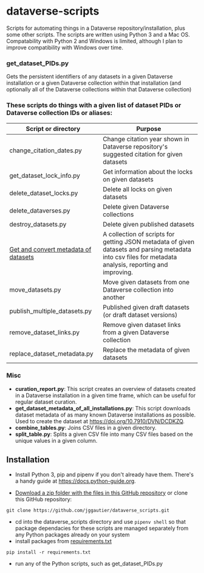# dataverse-scripts

Scripts for automating things in a Dataverse repository/installation, plus some other scripts. The scripts are written using Python 3 and a Mac OS. Compatability with Python 2 and Windows is limited, although I plan to improve compatibility with Windows over time. 

### get_dataset_PIDs.py
Gets the persistent identifiers of any datasets in a given Dataverse installation or a given Dataverse collection within that installation (and optionally all of the Dataverse collections within that Dataverse collection)

### These scripts do things with a given list of dataset PIDs or Dataverse collection IDs or aliases:

| Script or directory                          | Purpose                                                                                                                                                        |
|----------------------------------------------|----------------------------------------------------------------------------------------------------------------------------------------------------------------|
| change_citation_dates.py                     | Change citation year shown in Dataverse repository's suggested citation for given datasets                                                                     |
| get_dataset_lock_info.py                     | Get information about the locks on given datasets                                                                                                              |
| delete_dataset_locks.py                      | Delete all locks on given datasets                                                                                                                             |
| delete_dataverses.py                         | Delete given Dataverse collections                                                                                                                             |
| destroy_datasets.py                          | Delete given published datasets                                                                                                                                |
| [Get and convert metadata of datasets](https://github.com/jggautier/dataverse_scripts/tree/main/get-dataverse-metadata)         | A collection of scripts for getting JSON metadata of given datasets and parsing metadata into csv files for metadata analysis, reporting and improving.        |
| move_datasets.py                             | Move given datasets from one Dataverse collection into another                                                                                                 |
| publish_multiple_datasets.py                 | Published given draft datasets (or draft dataset versions)                                                                                                     |
| remove_dataset_links.py                      | Remove given dataset links from a given Dataverse collection                                                                                                   |
| replace_dataset_metadata.py                  | Replace the metadata of given datasets                                                                                                                         |

### Misc
- **curation_report.py**: This script creates an overview of datasets created in a Dataverse installation in a given time frame, which can be useful for regular dataset curation.
- **get_dataset_metadata_of_all_installations.py**: This script downloads dataset metadata of as many known Dataverse installations as possible. Used to create the dataset at https://doi.org/10.7910/DVN/DCDKZQ.
- **combine_tables.py**: Joins CSV files in a given directory.
- **split_table.py**: Splits a given CSV file into many CSV files based on the unique values in a given column.
  
## Installation
 * Install Python 3, pip and pipenv if you don't already have them. There's a handy guide at https://docs.python-guide.org.
 
 * [Download a zip folder with the files in this GitHub repository](https://github.com/jggautier/dataverse_scripts/archive/refs/heads/main.zip) or clone this GitHub repository:

```
git clone https://github.com/jggautier/dataverse_scripts.git
```

 * cd into the dataverse_scripts directory and use `pipenv shell` so that package dependacies for these scripts are managed separately from any Python packages already on your system
 * install packages from [requirements.txt](https://github.com/jggautier/dataverse_scripts/blob/main/requirements.txt)
 ```
pip install -r requirements.txt
```
 * run any of the Python scripts, such as get_dataset_PIDs.py
